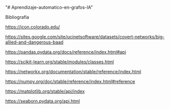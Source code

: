 "# Aprendizaje-automatico-en-grafos-IA" 


Bibliografía

https://icon.colorado.edu/

https://sites.google.com/site/ucinetsoftware/datasets/covert-networks/big-allied-and-dangerous-baad

https://pandas.pydata.org/docs/reference/index.html#api

https://scikit-learn.org/stable/modules/classes.html

https://networkx.org/documentation/stable/reference/index.html

https://numpy.org/doc/stable/reference/index.html#reference

https://matplotlib.org/stable/api/index

https://seaborn.pydata.org/api.html

